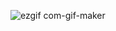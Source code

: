 ![ezgif com-gif-maker](https://user-images.githubusercontent.com/69359991/178121608-e978a5ad-fa7a-4dec-ba5e-23f7f7551e63.gif)

